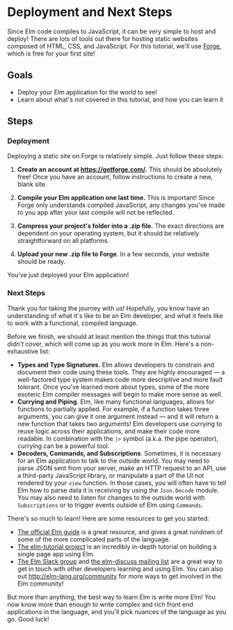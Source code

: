 # Deployment and Next Steps

Since Elm code compiles to JavaScript, it can be very simple to host and deploy! There are lots of tools out there for hosting static websites composed of HTML, CSS, and JavaScript. For this tutorial, we'll use [Forge](https://getforge.com/), which is free for your first site!

## Goals

  - Deploy your Elm application for the world to see!
  - Learn about what's *not* covered in this tutorial, and how you can learn it

## Steps

### Deployment

Deploying a static site on Forge is relatively simple. Just follow these steps:

1. **Create an account at https://getforge.com/.** This should be absolutely free! Once you have an account, follow instructions to create a new, blank site.

2. **Compile your Elm application one last time.** This is important! Since Forge only understands compiled JavaScript, any changes you've made to you app after your last compile will not be reflected.

3. **Compress your project's folder into a .zip file.** The exact directions are dependent on your operating system, but it should be relatively straightforward on all platforms.

4. **Upload your new .zip file to Forge**. In a few seconds, your website should be ready.

You've just deployed your Elm application!

### Next Steps

Thank you for taking the journey with us! Hopefully, you know have an understanding of what it's like to be an Elm developer, and what it feels like to work with a functional, compiled language.

Before we finish, we should at least mention the things that this tutorial *didn't* cover, which will come up as you work more in Elm. Here's a non-exhaustive list:

- **Types and Type Signatures.** Elm allows developers to constrain and document their code using these tools. They are highly encouraged — a well-factored type system makes code more descriptive and more fault tolerant. Once you've learned more about types, some of the more esoteric Elm compiler messages will begin to make more sense as well.
- **Currying and Piping**. Elm, like many functional languages, allows for functions to partially applied. For example, if a function takes three arguments, you can give it one argument instead — and it will return a new function that takes two arguments! Elm developers use currying to reuse logic across their applications, and make their code more readable. In combination with the `|>` symbol (a.k.a. the pipe operator), currying can be a powerful tool.
- **Decoders, Commands, and Subscriptions**. Sometimes, it is necessary for an Elm application to talk to the outside world. You may need to parse JSON sent from your server, make an HTTP request to an API, use a third-party JavaScript library, or manipulate a part of the UI not rendered by your `view` function. In those cases, you will often have to tell Elm how to parse data it is receiving by using the `Json.Decode` module. You may also need to listen for changes to the outside world with `Subscriptions` or to trigger events outside of Elm using `Commands`.

There's so much to learn! Here are some resources to get you started:

  - [The official Elm guide](https://guide.elm-lang.org/) is a great resource, and gives a great rundown of some of the more complicated parts of the language.
  - [The elm-tutorial project](https://www.gitbook.com/book/sporto/elm-tutorial/details) is an incredibly in-depth tutorial on building a single page app using Elm.
  - [The Elm Slack group](http://elmlang.herokuapp.com/) and [the elm-discuss mailing list](https://groups.google.com/forum/?fromgroups#!forum/elm-discuss) are a great way to get in touch with other developers learning and using Elm. You can also out http://elm-lang.org/community for more ways to get involved in the Elm community!

But more than anything, the best way to learn Elm is write more Elm! You now know more than enough to write complex and rich front end applications in the language, and you'll pick nuances of the language as you go. Good luck!
